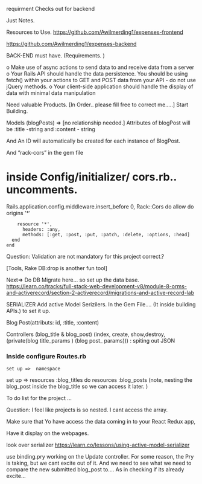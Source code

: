 
  requirment Checks out for backend

 Just Notes. 

  Resources to Use.
 https://github.com/Awilmerding1/expenses-frontend

 https://github.com/Awilmerding1/expenses-backend

 BACK-END must have. (Requirements. )

o	Make use of async actions to send data to and receive data from a server
o	Your Rails API should handle the data persistence. You should be using fetch() within your actions to GET and POST data from your API - do not use jQuery methods.
o	Your client-side application should handle the display of data with minimal data manipulation

Need valuable Products. [In Order.. please fill free to correct me…..]
  Start Building. 

  Models (blogPosts) => [no relationship needed.] 
   Attributes of blogPost will be :title -string and :content - string

 And An ID will automatically be created for each instance of BlogPost. 

And  “rack-cors”  in the gem file

 # inside Config/initializer/ cors.rb.. uncomments. 

Rails.application.config.middleware.insert_before 0, Rack::Cors do
	  allow do
	    origins '*'
	 
	    resource '*',
	      headers: :any,
	      methods: [:get, :post, :put, :patch, :delete, :options, :head]
	  end
	end




 Question:  Validation are not mandatory for this project correct.? 

 [Tools,  Rake DB:drop is another fun tool]

 
Next=>  Do DB Migrate here… so set up the data base. 
https://learn.co/tracks/full-stack-web-development-v8/module-8-orms-and-activerecord/section-2-activerecord/migrations-and-active-record-lab


SERIALIZER
Add active Model Serizilers. In the Gem File…. (It inside building APIs.) to set it up. 

Blog Post(attributs: id, :title,   :content)
 

Controllers (blog_title & blog_post)
 (index, create, show,destroy, (private(blog title_params ) (blog post_ params))) : spiting out JSON 


### Inside configure  Routes.rb
    set up =>  namespace   
 set up => resources :blog_titles do
   	resources  :blog_posts (note, nesting the blog_post inside the blog_title so we can access it later. )




To do list for the project ...

Question: I feel like projects is so nested. I cant access the array. 

 Make sure that Yo have access the data coming in to your React Redux app,
  
  Have it display on the webpages. 
  

  look over serializer
   https://learn.co/lessons/using-active-model-serializer


   use binding.pry
   working on the Update controller. For some reason, the Pry is taking, but we cant excite out of it.
   And we need to see what we need to compare the new submitted blog_post to.... As in checking if its already excite...


